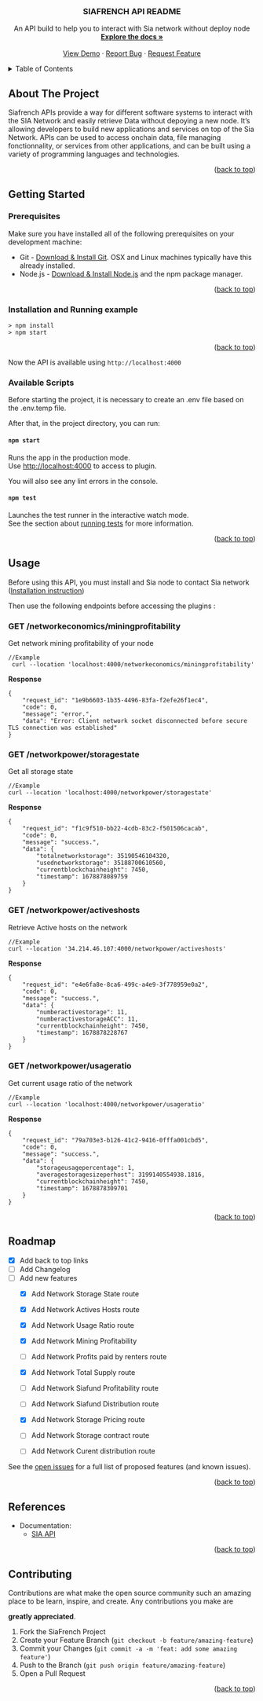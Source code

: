 <!-- PROJECT LOGO -->
<br />
<div align="center">

  <h3 align="center">SIAFRENCH API README</h3>
  <p align="center">
    An API build to help you to interact with Sia network without deploy node
    <br />
    <a href="https://github.com/kttm25/siafrench-api/blob/master/README.md"><strong>Explore the docs »</strong></a>
    <br />
    <br />
    <a href="https://github.com/kttm25/siafrench-api/blob/master/README.md">View Demo</a>
    ·
    <a href="https://github.com/kttm25/siafrench-api/issues">Report Bug</a>
    ·
    <a href="https://github.com/kttm25/siafrench-api/issues">Request Feature</a>
  </p>
</div>


<!-- TABLE OF CONTENTS -->
<details>
  <summary>Table of Contents</summary>
  <ol>
    <li>
      <a href="#about-the-project">About The Project</a>
    </li>
    <li>
      <a href="#getting-started">Getting Started</a>
      <ul>
        <li><a href="#prerequisites">Prerequisites</a></li>
        <li><a href="#installation-and-running-example">Installation and Running example</a></li>
        <li><a href="#available-scripts">Available Scripts</a></li>
      </ul>
    </li>
    <li><a href="#usage">Usage</a></li>
    <li><a href="#roadmap">Roadmap</a></li>
    <li><a href="#references">References</a></li>
    <li><a href="#contributing">Contributing</a></li>
  </ol>
</details>


## About The Project

Siafrench APIs provide a way for different software systems to interact with the SIA Network and easily retrieve Data without depoying a new node. It’s allowing developers to build new applications and services on top of the Sia Network. APIs can be used to access onchain data, file managing fonctionnality, or services from other applications, and can be built using a variety of programming languages and technologies.

<p align="right">(<a href="#top">back to top</a>)</p>

## Getting Started

### Prerequisites

Make sure you have installed all of the following prerequisites on your development machine:

- Git - [Download & Install Git](https://git-scm.com/downloads). OSX and Linux machines typically have this already installed.
- Node.js - [Download & Install Node.js](https://nodejs.org/en/download/) and the npm package manager.

<p align="right">(<a href="#top">back to top</a>)</p>

### Installation and Running example

```console
> npm install
> npm start
```

<p align="right">(<a href="#top">back to top</a>)</p>

Now the API is available using `http://localhost:4000`

### Available Scripts

Before starting the project, it is necessary to create an .env file based on the .env.temp file.


After that, in the project directory, you can run:

#### `npm start`

Runs the app in the production mode.<br>
Use [http://localhost:4000](http://localhost:4000) to access to plugin.

You will also see any lint errors in the console.

#### `npm test`

Launches the test runner in the interactive watch mode.<br>
See the section about [running tests](https://github.com/kttm25/siafrench-api/README.MD) for more information.

<p align="right">(<a href="#top">back to top</a>)</p>

## Usage

Before using this API, you must install and Sia node to contact Sia network ([Installation instruction](https://sia.tech/get-started)) 

Then use the following endpoints before accessing the plugins : 

### GET /networkeconomics/miningprofitability
Get network mining profitability of your node

```
//Example
 curl --location 'localhost:4000/networkeconomics/miningprofitability'
```

**Response**

```
{
    "request_id": "1e9b6603-1b35-4496-83fa-f2efe26f1ec4",
    "code": 0,
    "message": "error.",
    "data": "Error: Client network socket disconnected before secure TLS connection was established"
}
```

### GET /networkpower/storagestate
Get all storage state

```
//Example
curl --location 'localhost:4000/networkpower/storagestate'
```

**Response**

```
{
    "request_id": "f1c9f510-bb22-4cdb-83c2-f501506cacab",
    "code": 0,
    "message": "success.",
    "data": {
        "totalnetworkstorage": 35190546104320,
        "usednetworkstorage": 35188700610560,
        "currentblockchainheight": 7450,
        "timestamp": 1678878089759
    }
}
```

### GET /networkpower/activeshosts
Retrieve Active hosts on the network


```
//Example
curl --location '34.214.46.107:4000/networkpower/activeshosts'
```

**Response**
```
{
    "request_id": "e4e6fa8e-8ca6-499c-a4e9-3f778959e0a2",
    "code": 0,
    "message": "success.",
    "data": {
        "numberactivestorage": 11,
        "numberactivestorageACC": 11,
        "currentblockchainheight": 7450,
        "timestamp": 1678878228767
    }
}
```

### GET /networkpower/usageratio
Get current usage ratio of the network

```
//Example
curl --location 'localhost:4000/networkpower/usageratio'
```

**Response**

```
{
    "request_id": "79a703e3-b126-41c2-9416-0fffa001cbd5",
    "code": 0,
    "message": "success.",
    "data": {
        "storageusagepercentage": 1,
        "averagestoragesizeperhost": 3199140554938.1816,
        "currentblockchainheight": 7450,
        "timestamp": 1678878309701
    }
}
```

<p align="right">(<a href="#top">back to top</a>)</p>

<!-- ROADMAP -->
## Roadmap

- [x] Add back to top links
- [ ] Add Changelog
- [ ] Add new features
    - [x] Add Network Storage State route
    - [x] Add Network Actives Hosts route
    - [x] Add Network Usage Ratio route
    - [x] Add Network Mining Profitability
    - [ ] Add Network Profits paid by renters route
    - [x] Add Network Total Supply route
    - [ ] Add Network Siafund Profitability route
    - [ ] Add Network Siafund Distribution route
    - [x] Add Network Storage Pricing route
    - [ ] Add Network Storage contract route
    - [ ] Add Network Curent distribution route



See the [open issues](https://github.com/kttm25/siafrench-api/issues) for a full list of proposed features (and known issues).

<p align="right">(<a href="#top">back to top</a>)</p>

## References

- Documentation:
  - [SIA API](https://api.sia.tech/)

<p align="right">(<a href="#top">back to top</a>)</p>

## Contributing

Contributions are what make the open source community such an amazing place to be learn, inspire, and create. Any contributions you make are 

**greatly appreciated**.

1. Fork the SiaFrench Project
2. Create your Feature Branch (`git checkout -b feature/amazing-feature`)
3. Commit your Changes (`git commit -a -m 'feat: add some amazing feature'`)
4. Push to the Branch (`git push origin feature/amazing-feature`)
5. Open a Pull Request

<p align="right">(<a href="#top">back to top</a>)</p>

